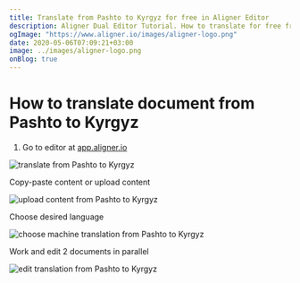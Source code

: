```yaml
---
title: Translate from Pashto to Kyrgyz for free in Aligner Editor
description: Aligner Dual Editor Tutorial. How to translate for free from Pashto to Kyrgyz. Aligner is multilingual document management platform. 
ogImage: "https://www.aligner.io/images/aligner-logo.png"
date: 2020-05-06T07:09:21+03:00
image: ../images/aligner-logo.png
onBlog: true
---
```


# How to translate document from Pashto to Kyrgyz

1. Go to editor at [app.aligner.io](https://app.aligner.io "Aligner App web page")

![translate from Pashto to Kyrgyz](../aligner-blank-editor.png "translate from Pashto to Kyrgyz")

Copy-paste content or upload content

![upload content from Pashto to Kyrgyz](../aligner-uploaded-document.png "upload content from Pashto to Kyrgyz")

Choose desired language

![choose machine translation from Pashto to Kyrgyz](../aligner-language-dropdown.png "choose machine translation from Pashto to Kyrgyz")

Work and edit 2 documents in parallel

![edit translation from Pashto to Kyrgyz](../aligner-double-sitded-editor.png "edit translation from Pashto to Kyrgyz")

